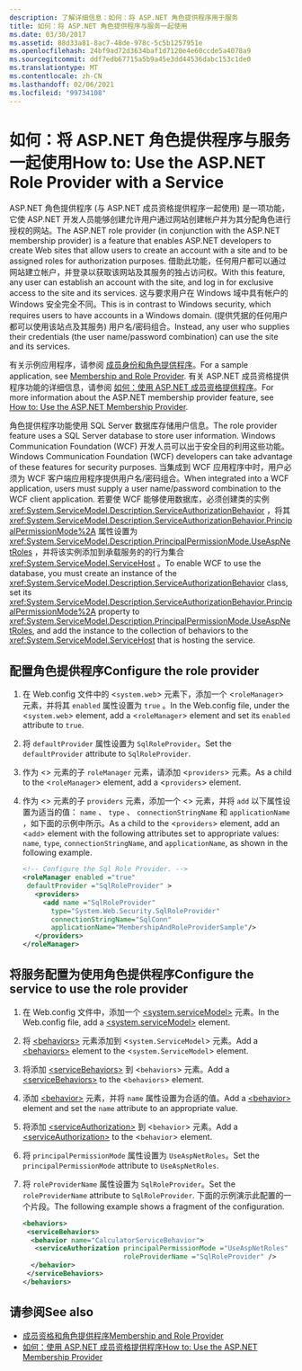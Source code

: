 ```yaml
---
description: 了解详细信息：如何：将 ASP.NET 角色提供程序用于服务
title: 如何：将 ASP.NET 角色提供程序与服务一起使用
ms.date: 03/30/2017
ms.assetid: 88d33a81-8ac7-48de-978c-5c5b1257951e
ms.openlocfilehash: 24bf9ad72d3634baf1d7120e4e60ccde5a4078a9
ms.sourcegitcommit: ddf7edb67715a5b9a45e3dd44536dabc153c1de0
ms.translationtype: MT
ms.contentlocale: zh-CN
ms.lasthandoff: 02/06/2021
ms.locfileid: "99734108"
---
```

# <a name="how-to-use-the-aspnet-role-provider-with-a-service"></a><span data-ttu-id="01992-103">如何：将 ASP.NET 角色提供程序与服务一起使用</span><span class="sxs-lookup"><span data-stu-id="01992-103">How to: Use the ASP.NET Role Provider with a Service</span></span>

<span data-ttu-id="01992-104">ASP.NET 角色提供程序 (与 ASP.NET 成员资格提供程序一起使用) 是一项功能，它使 ASP.NET 开发人员能够创建允许用户通过网站创建帐户并为其分配角色进行授权的网站。</span><span class="sxs-lookup"><span data-stu-id="01992-104">The ASP.NET role provider (in conjunction with the ASP.NET membership provider) is a feature that enables ASP.NET developers to create Web sites that allow users to create an account with a site and to be assigned roles for authorization purposes.</span></span> <span data-ttu-id="01992-105">借助此功能，任何用户都可以通过网站建立帐户，并登录以获取该网站及其服务的独占访问权。</span><span class="sxs-lookup"><span data-stu-id="01992-105">With this feature, any user can establish an account with the site, and log in for exclusive access to the site and its services.</span></span> <span data-ttu-id="01992-106">这与要求用户在 Windows 域中具有帐户的 Windows 安全完全不同。</span><span class="sxs-lookup"><span data-stu-id="01992-106">This is in contrast to Windows security, which requires users to have accounts in a Windows domain.</span></span> <span data-ttu-id="01992-107"> (提供凭据的任何用户都可以使用该站点及其服务) 用户名/密码组合。</span><span class="sxs-lookup"><span data-stu-id="01992-107">Instead, any user who supplies their credentials (the user name/password combination) can use the site and its services.</span></span>  
  
<span data-ttu-id="01992-108">有关示例应用程序，请参阅 [成员身份和角色提供程序](../samples/membership-and-role-provider.md)。</span><span class="sxs-lookup"><span data-stu-id="01992-108">For a sample application, see [Membership and Role Provider](../samples/membership-and-role-provider.md).</span></span> <span data-ttu-id="01992-109">有关 ASP.NET 成员资格提供程序功能的详细信息，请参阅 [如何：使用 ASP.NET 成员资格提供程序](how-to-use-the-aspnet-membership-provider.md)。</span><span class="sxs-lookup"><span data-stu-id="01992-109">For more information about the ASP.NET membership provider feature, see [How to: Use the ASP.NET Membership Provider](how-to-use-the-aspnet-membership-provider.md).</span></span>  
  
<span data-ttu-id="01992-110">角色提供程序功能使用 SQL Server 数据库存储用户信息。</span><span class="sxs-lookup"><span data-stu-id="01992-110">The role provider feature uses a SQL Server database to store user information.</span></span> <span data-ttu-id="01992-111">Windows Communication Foundation (WCF) 开发人员可以出于安全目的利用这些功能。</span><span class="sxs-lookup"><span data-stu-id="01992-111">Windows Communication Foundation (WCF) developers can take advantage of these features for security purposes.</span></span> <span data-ttu-id="01992-112">当集成到 WCF 应用程序中时，用户必须为 WCF 客户端应用程序提供用户名/密码组合。</span><span class="sxs-lookup"><span data-stu-id="01992-112">When integrated into a WCF application, users must supply a user name/password combination to the WCF client application.</span></span> <span data-ttu-id="01992-113">若要使 WCF 能够使用数据库，必须创建类的实例 <xref:System.ServiceModel.Description.ServiceAuthorizationBehavior> ，将其 <xref:System.ServiceModel.Description.ServiceAuthorizationBehavior.PrincipalPermissionMode%2A> 属性设置为 <xref:System.ServiceModel.Description.PrincipalPermissionMode.UseAspNetRoles> ，并将该实例添加到承载服务的的行为集合 <xref:System.ServiceModel.ServiceHost> 。</span><span class="sxs-lookup"><span data-stu-id="01992-113">To enable WCF to use the database, you must create an instance of the <xref:System.ServiceModel.Description.ServiceAuthorizationBehavior> class, set its <xref:System.ServiceModel.Description.ServiceAuthorizationBehavior.PrincipalPermissionMode%2A> property to <xref:System.ServiceModel.Description.PrincipalPermissionMode.UseAspNetRoles>, and add the instance to the collection of behaviors to the <xref:System.ServiceModel.ServiceHost> that is hosting the service.</span></span>  
  
## <a name="configure-the-role-provider"></a><span data-ttu-id="01992-114">配置角色提供程序</span><span class="sxs-lookup"><span data-stu-id="01992-114">Configure the role provider</span></span>  
  
1. <span data-ttu-id="01992-115">在 Web.config 文件中的 <`system.web`> 元素下，添加一个 <`roleManager`> 元素，并将其 `enabled` 属性设置为 `true` 。</span><span class="sxs-lookup"><span data-stu-id="01992-115">In the Web.config file, under the <`system.web`> element, add a <`roleManager`> element and set its `enabled` attribute to `true`.</span></span>  
  
2. <span data-ttu-id="01992-116">将 `defaultProvider` 属性设置为 `SqlRoleProvider`。</span><span class="sxs-lookup"><span data-stu-id="01992-116">Set the `defaultProvider` attribute to `SqlRoleProvider`.</span></span>  
  
3. <span data-ttu-id="01992-117">作为 <> 元素的子 `roleManager` 元素，请添加 <`providers`> 元素。</span><span class="sxs-lookup"><span data-stu-id="01992-117">As a child to the <`roleManager`> element, add a <`providers`> element.</span></span>  
  
4. <span data-ttu-id="01992-118">作为 <> 元素的子 `providers` 元素，添加一个 <> 元素，并将 `add` 以下属性设置为适当的值： `name` 、 `type` 、 `connectionStringName` 和 `applicationName` ，如下面的示例中所示。</span><span class="sxs-lookup"><span data-stu-id="01992-118">As a child to the <`providers`> element, add an <`add`> element with the following attributes set to appropriate values: `name`, `type`, `connectionStringName`, and `applicationName`, as shown in the following example.</span></span>  
  
    ```xml  
    <!-- Configure the Sql Role Provider. -->  
    <roleManager enabled ="true"
     defaultProvider ="SqlRoleProvider" >  
       <providers>  
         <add name ="SqlRoleProvider"
           type="System.Web.Security.SqlRoleProvider"
           connectionStringName="SqlConn"
           applicationName="MembershipAndRoleProviderSample"/>  
       </providers>  
    </roleManager>  
    ```  
  
## <a name="configure-the-service-to-use-the-role-provider"></a><span data-ttu-id="01992-119">将服务配置为使用角色提供程序</span><span class="sxs-lookup"><span data-stu-id="01992-119">Configure the service to use the role provider</span></span>  
  
1. <span data-ttu-id="01992-120">在 Web.config 文件中，添加一个 [\<system.serviceModel>](../../configure-apps/file-schema/wcf/system-servicemodel.md) 元素。</span><span class="sxs-lookup"><span data-stu-id="01992-120">In the Web.config file, add a [\<system.serviceModel>](../../configure-apps/file-schema/wcf/system-servicemodel.md) element.</span></span>  
  
2. <span data-ttu-id="01992-121">将 [\<behaviors>](../../configure-apps/file-schema/wcf/behaviors.md) 元素添加到 <`system.ServiceModel`> 元素。</span><span class="sxs-lookup"><span data-stu-id="01992-121">Add a [\<behaviors>](../../configure-apps/file-schema/wcf/behaviors.md) element to the <`system.ServiceModel`> element.</span></span>  
  
3. <span data-ttu-id="01992-122">将添加 [\<serviceBehaviors>](../../configure-apps/file-schema/wcf/servicebehaviors.md) 到 <`behaviors`> 元素。</span><span class="sxs-lookup"><span data-stu-id="01992-122">Add a [\<serviceBehaviors>](../../configure-apps/file-schema/wcf/servicebehaviors.md) to the <`behaviors`> element.</span></span>  
  
4. <span data-ttu-id="01992-123">添加 [\<behavior>](../../configure-apps/file-schema/wcf/behavior-of-endpointbehaviors.md) 元素，并将 `name` 属性设置为合适的值。</span><span class="sxs-lookup"><span data-stu-id="01992-123">Add a [\<behavior>](../../configure-apps/file-schema/wcf/behavior-of-endpointbehaviors.md) element and set the `name` attribute to an appropriate value.</span></span>  
  
5. <span data-ttu-id="01992-124">将添加 [\<serviceAuthorization>](../../configure-apps/file-schema/wcf/serviceauthorization-element.md) 到 <`behavior`> 元素。</span><span class="sxs-lookup"><span data-stu-id="01992-124">Add a [\<serviceAuthorization>](../../configure-apps/file-schema/wcf/serviceauthorization-element.md) to the <`behavior`> element.</span></span>  
  
6. <span data-ttu-id="01992-125">将 `principalPermissionMode` 属性设置为 `UseAspNetRoles`。</span><span class="sxs-lookup"><span data-stu-id="01992-125">Set the `principalPermissionMode` attribute to `UseAspNetRoles`.</span></span>  
  
7. <span data-ttu-id="01992-126">将 `roleProviderName` 属性设置为 `SqlRoleProvider`。</span><span class="sxs-lookup"><span data-stu-id="01992-126">Set the `roleProviderName` attribute to `SqlRoleProvider`.</span></span> <span data-ttu-id="01992-127">下面的示例演示此配置的一个片段。</span><span class="sxs-lookup"><span data-stu-id="01992-127">The following example shows a fragment of the configuration.</span></span>  
  
    ```xml  
    <behaviors>  
     <serviceBehaviors>  
      <behavior name="CalculatorServiceBehavior">  
       <serviceAuthorization principalPermissionMode ="UseAspNetRoles"  
                             roleProviderName ="SqlRoleProvider" />  
      </behavior>  
     </serviceBehaviors>  
    </behaviors>  
    ```  
  
## <a name="see-also"></a><span data-ttu-id="01992-128">请参阅</span><span class="sxs-lookup"><span data-stu-id="01992-128">See also</span></span>

- [<span data-ttu-id="01992-129">成员资格和角色提供程序</span><span class="sxs-lookup"><span data-stu-id="01992-129">Membership and Role Provider</span></span>](../samples/membership-and-role-provider.md)
- [<span data-ttu-id="01992-130">如何：使用 ASP.NET 成员资格提供程序</span><span class="sxs-lookup"><span data-stu-id="01992-130">How to: Use the ASP.NET Membership Provider</span></span>](how-to-use-the-aspnet-membership-provider.md)
